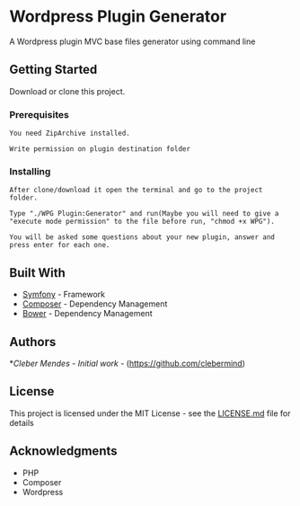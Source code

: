 # Wordpress Plugin Generator

A Wordpress plugin MVC base files generator using command line

## Getting Started

Download or clone this project.

### Prerequisites

```
You need ZipArchive installed.

Write permission on plugin destination folder
```

### Installing

```
After clone/download it open the terminal and go to the project folder.

Type "./WPG Plugin:Generator" and run(Maybe you will need to give a "execute mode permission" to the file before run, "chmod +x WPG").

You will be asked some questions about your new plugin, answer and press enter for each one.
```
## Built With

* [Symfony](https://symfony.com/) - Framework
* [Composer](https://getcomposer.org/) - Dependency Management
* [Bower](https://bower.io/) - Dependency Management


## Authors

**Cleber Mendes* - *Initial work* - (https://github.com/clebermind)

## License

This project is licensed under the MIT License - see the [LICENSE.md](LICENSE.md) file for details

## Acknowledgments

* PHP
* Composer
* Wordpress
